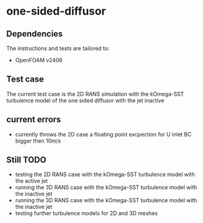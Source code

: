 # one-sided-diffusor
## Dependencies 
The instructions and tests are tailored to:
 - OpenFOAM v2406
## Test case
The current test case is the 2D RANS simulation with the kOmega-SST turbulence model of the one sided diffusor with the jet inactive
## current errors
 - currently throws the 2D case a floating point excpection for U inlet BC bigger then 10m/s  
## Still TODO 
 - testing the 2D RANS case with the kOmega-SST turbulence model with the active jet
 - running the 3D RANS case with the kOmega-SST turbulence model with the inactive jet
 - running the 3D RANS case with the kOmega-SST turbulence model with the inactive jet
 - testing further turbulence models for 2D and 3D meshes 